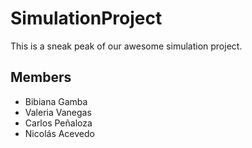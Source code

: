 # SimulationProject

This is a sneak peak of our awesome simulation project. 

## Members
* Bibiana Gamba 
* Valeria Vanegas 
* Carlos Peñaloza 
* Nicolás Acevedo
